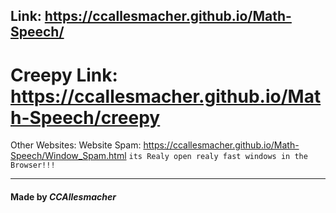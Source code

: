 ## Link: https://ccallesmacher.github.io/Math-Speech/
# Creepy Link: https://ccallesmacher.github.io/Math-Speech/creepy

Other Websites:
Website Spam: https://ccallesmacher.github.io/Math-Speech/Window_Spam.html `its Realy open realy fast windows in the Browser!!!`

-----------

#### Made by _CCAllesmacher_
